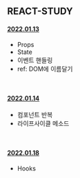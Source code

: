 ## REACT-STUDY

#### [2022.01.13](https://github.com/jhyoon9705/react-study/blob/main/docs/20220113.md)

- Props
- State
- 이벤트 핸들링
- ref: DOM에 이름달기

<br/>

#### [2022.01.14](https://github.com/jhyoon9705/react-study/blob/main/docs/20220114.md)

- 컴포넌트 반복
- 라이프사이클 메소드

<br/>

#### [2022.01.18](https://github.com/jhyoon9705/react-study/blob/main/docs/20220118.md)

- Hooks
